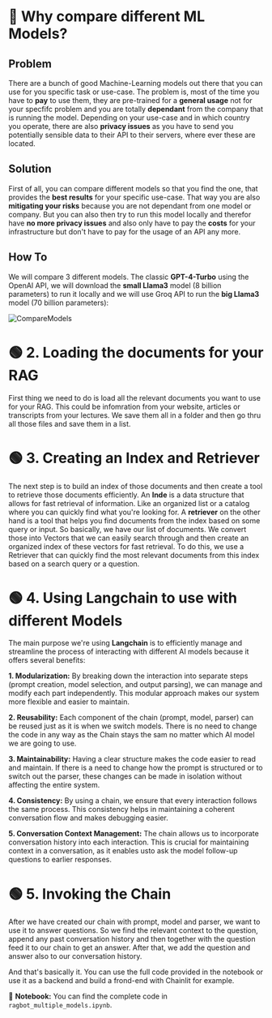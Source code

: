 # 🔴 Why compare different ML Models?

## Problem
There are a bunch of good Machine-Learning models out there that you can use for you specific task or use-case. The problem is, most of the time you have to **pay** to use them, they are pre-trained for a **general usage** not for your specfifc problem and you are totally **dependant** from the company that is running the model. Depending on your use-case and in which country you operate, there are also **privacy issues** as you have to send you potentially sensible data to their API to their servers, where ever these are located.

## Solution
First of all, you can compare different models so that you find the one, that provides the **best results** for your specific use-case. That way you are also **mitigating your risks** because you are not dependant from one model or company. But you can also then try to run this model locally and therefor have **no more privacy issues** and also only have to pay the **costs** for your infrastructure but don't have to pay for the usage of an API any more.

## How To
We will compare 3 different models. The classic **GPT-4-Turbo** using the OpenAI API, we will download the **small Llama3** model (8 billion parameters) to run it locally and we will use Groq API to run the **big Llama3** model (70 billion parameters):

![CompareModels](https://github.com/Tobander/MLProject-CompareModels/assets/45336196/6d31b842-30d1-4236-91e1-aff023067a1e)

# 🟢 2. Loading the documents for your RAG
First thing we need to do is load all the relevant documents you want to use for your RAG. This could be infomration from your website, articles or transcripts from your lectures. We save them all in a folder and then go thru all those files and save them in a list.

# 🟢 3. Creating an Index and Retriever
The next step is to build an index of those documents and then create a tool to retrieve those documents efficiently. An **Inde** is a data structure that allows for fast retrieval of information. Like an organized list or a catalog where you can quickly find what you're looking for. A **retriever** on the other hand is a tool that helps you find documents from the index based on some query or input. So basically, we have our list of documents. We convert those  into Vectors that we can easily search through and then create an organized index of these vectors for fast retrieval. To do this, we use a Retriever that can quickly find the most relevant documents from this index based on a search query or a question.

# 🟢 4. Using Langchain to use with different Models
The main purpose we're using **Langchain** is to efficiently manage and streamline the process of interacting with different AI models because it offers several benefits:

**1. Modularization:** By breaking down the interaction into separate steps (prompt creation, model selection, and output parsing), we can manage and modify each part independently. This modular approach makes our system more flexible and easier to maintain.

**2. Reusability:** Each component of the chain (prompt, model, parser) can be reused just as it is when we switch models. There is no need to change the code in any way as the Chain stays the sam no matter which AI model we are going to use.

**3. Maintainability:** Having a clear structure makes the code easier to read and maintain. If there is a need to change how the prompt is structured or to switch out the parser, these changes can be made in isolation without affecting the entire system.

**4. Consistency:** By using a chain, we ensure that every interaction follows the same process. This consistency helps in maintaining a coherent conversation flow and makes debugging easier.

**5. Conversation Context Management:** The chain allows us to incorporate conversation history into each interaction. This is crucial for maintaining context in a conversation, as it enables usto ask the model follow-up questions to earlier responses.

# 🟢 5. Invoking the Chain 
After we have created our chain with prompt, model and parser, we want to use it to answer questions. So we find the relevant context to the question, append any past conversation history and then together with the question feed it to our chain to get an answer. After that, we add the question and answer also to our conversation history.

And that's basically it. You can use the full code provided in the notebook or use it as a backend and build a frond-end with Chainlit for example.

📓 **Notebook:** You can find the complete code in `ragbot_multiple_models.ipynb`.
